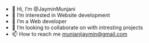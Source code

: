 - 👋 Hi, I’m @JayminMunjani
- 👀 I’m interested in Website development
- 🌱 I’m a Web developer
- 💞️ I’m looking to collaborate on with intresting projects
- 📫 How to reach me munjanijaymin@gmail.com

<!---
JayminMunjani/JayminMunjani is a ✨ special ✨ repository because its `README.md` (this file) appears on your GitHub profile.
You can click the Preview link to take a look at your changes.
--->
